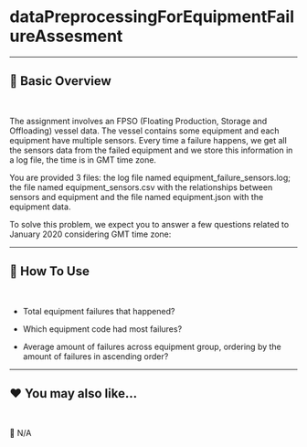 # dataPreprocessingForEquipmentFailureAssesment

***
## 📘 Basic Overview

<br>

The assignment involves an FPSO (Floating Production, Storage and Offloading) vessel data. The vessel contains some equipment and each equipment have multiple sensors. Every time a failure happens, we get all the sensors data from the failed equipment and we store this information in a log file, the time is in GMT time zone.


You are provided 3 files: the log file named equipment_failure_sensors.log; the file named equipment_sensors.csv with the relationships between sensors and equipment and the file named equipment.json with the equipment data.


To solve this problem, we expect you to answer a few questions related to January 2020 considering GMT time
zone:



***
## 🚀 How To Use

<br>

- Total equipment failures that happened?


- Which equipment code had most failures?


- Average amount of failures across equipment group, ordering by the amount of failures in ascending order?


***
## ❤️ You may also like...

<br>

🚫 N/A



